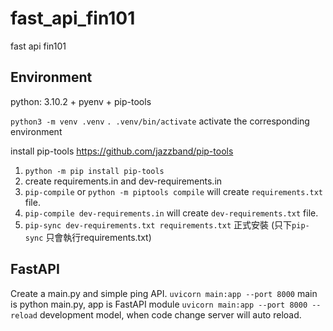 # fast_api_fin101
fast api fin101

## Environment
python: 3.10.2 + pyenv + pip-tools

`python3 -m venv .venv`
`. .venv/bin/activate` activate the corresponding environment

install pip-tools
https://github.com/jazzband/pip-tools
1. `python -m pip install pip-tools`
2. create requirements.in and dev-requirements.in
3. `pip-compile` or `python -m piptools compile` will create `requirements.txt` file.
4. `pip-compile dev-requirements.in` will create `dev-requirements.txt` file.
5. `pip-sync dev-requirements.txt requirements.txt` 正式安裝 (只下`pip-sync` 只會執行requirements.txt)

## FastAPI
Create a main.py and simple ping API.
`uvicorn main:app --port 8000`  main is python main.py, app is FastAPI module
`uvicorn main:app --port 8000 --reload` development model, when code change server will auto reload.
